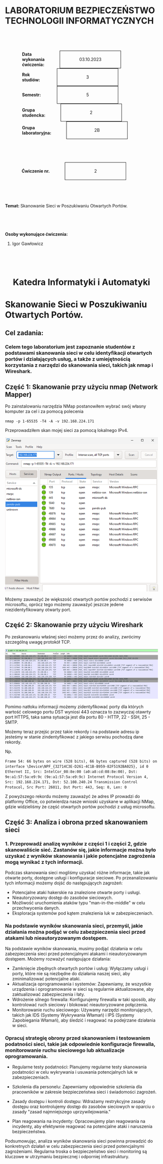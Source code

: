 <style>
h1, h4 {
    border-bottom: 0;
    display:flex;
    flex-direction: column;
    align-items: center;
      }
      
centerer{
    display: grid;
    grid-template-columns: 6fr 1fr 4fr;
    grid-template-rows: 1fr;

}
rectangle{
    border: 1px solid black;
    margin: 0px 50px 0px 50px;
    width: 200px;
    height: 4em;
    display: flex;
    flex-direction: column;
    align-items: center;
    justify-items: center;
}
Ltext{
    margin: auto auto auto 0;
    font-weight: bold;
    margin-left: 4em
}
Rtext{
    margin: auto;
}

row {
    display: flex;
    flex-direction: row;
    align-items: center;
    justify-content: center; 
}
 </style>
<h1>LABORATORIUM BEZPIECZEŃSTWO TECHNOLOGII INFORMATYCZNYCH</h1>

&nbsp;

&nbsp;

<style>

</style>

<centerer>
    <Ltext>Data wykonania ćwiczenia:</Ltext>
    <div align="center">
        <rectangle>
            <Rtext>03.10.2023</Rtext>
        </rectangle>
    </div>
</centerer>

<centerer>
    <Ltext>Rok studiów:</Ltext>
    <div align="center">
        <rectangle>
            <Rtext>3</Rtext>
        </rectangle>
    </div>
</centerer>

<centerer>
    <Ltext>Semestr:</Ltext>
    <div align="center">
        <rectangle>
            <Rtext>5</Rtext>
        </rectangle>
    </div>
</centerer>

<centerer>
    <Ltext>Grupa studencka:</Ltext>
    <div align="center">
        <rectangle>
            <Rtext>2</Rtext>
        </rectangle>
    </div>
</centerer>

<centerer>
    <Ltext>Grupa laboratoryjna:</Ltext>
    <div align="center">
        <rectangle>
            <Rtext>2B</Rtext>
        </rectangle>
    </div>
</centerer>

&nbsp;

&nbsp;

<row>
    <b>Ćwiczenie nr.</b>
    <rectangle>
        <Rtext>2</Rtext>
    </rectangle>
</row>

&nbsp;

&nbsp;

<b>Temat: </b> Skanowanie Sieci w Poszukiwaniu Otwartych Portów.

&nbsp;

&nbsp;

<b>Osoby wykonujące ćwiczenia: </b>

1. Igor Gawłowicz

&nbsp;

&nbsp;

<h1>Katedra Informatyki i Automatyki</h1>

<div style="page-break-after: always;"></div>

# Skanowanie Sieci w Poszukiwaniu Otwartych Portów.

## Cel zadania:

### Celem tego laboratorium jest zapoznanie studentów z podstawami skanowania sieci w celu identyfikacji otwartych portów i działających usług, a także z umiejętnością korzystania z narzędzi do skanowania sieci, takich jak nmap i Wireshark.

## Część 1: Skanowanie przy użyciu nmap (Network Mapper)

Po zainstalowaniu narzędzia NMap postanowiłem wybrać swój własny komputer za cel i za pomocą polecenia

`nmap -p 1-65535 -T4 -A -v 192.168.224.171`

Przeprowadziłem skan mojej sieci za pomocą lokalnego IPv4.

![s1](s1.png)

Możemy zauważyć że większość otwartych portów pochodzi z serwisów microsoftu, oprócz tego możemy zauważyć jeszcze jedene niezidentyfikowany otwarty port.

## Część 2: Skanowanie przy użyciu Wireshark

Po zeskanowaniu właśnej sieci możemy przez do analizy, zwrócimy szczególną uwagę protokół TCP.

![s1](s2.png)

Pomimo natłoku informacji możemy zidentyfikować porty dla których wartość celowego portu DST wyniosi 443 oznacza to zazwyczaj otawrty port HTTPS, taka sama sytuacja jest dla portu 80 - HTTP, 22 - SSH, 25 - SMTP.

Możemy teraz przejśc przez takie rekordy i na podstawie adresu ip jesteśmy w stanie zindentyfikować z jakiego serwisu pochodzą dane rekordy.

Np.

`Frame 54: 66 bytes on wire (528 bits), 66 bytes captured (528 bits) on interface \Device\NPF_{32714C3E-D261-4C1B-B959-82F5192BA025}, id 0
Ethernet II, Src: IntelCor_08:8e:00 (a0:a8:cd:08:8e:00), Dst: 9e:a1:57:5a:e9:9c (9e:a1:57:5a:e9:9c)
Internet Protocol Version 4, Src: 192.168.224.171, Dst: 52.108.240.24
Transmission Control Protocol, Src Port: 26011, Dst Port: 443, Seq: 0, Len: 0
`

Z powyższego rekordu możemy zauważyć że adres IP prowadzi do platformy Office, co potwierdza nasze wnioski uzyskane w aplikacji NMap, gdzie widzieliśmy że część otwartych portów pochodzi z usług microsoftu.

## Część 3: Analiza i obrona przed skanowaniem sieci

### 1. Przeprowadź analizę wyników z części 1 i części 2, gdzie skanowaliście sieć. Zastanów się, jakie informacje można było uzyskać z wyników skanowania i jakie potencjalne zagrożenia mogą wynikać z tych informacji.

Podczas skanowania sieci mogliśmy uzyskać różne informacje, takie jak otwarte porty, dostępne usługi i konfiguracje sieciowe. Po przeanalizowaniu tych informacji możemy dojść do następujących zagrożeń:

- Potencjalne ataki hakerskie na znalezione otwarte porty i usługi.
- Nieautoryzowany dostęp do zasobów sieciowych.
- Możliwość uruchomienia ataków typu "man-in-the-middle" w celu przechwycenia danych.
- Eksploracja systemów pod kątem znalezienia luk w zabezpieczeniach.

### Na podstawie wyników skanowania sieci, przemyśl, jakie działania można podjąć w celu zabezpieczenia sieci przed atakami lub nieautoryzowanym dostępem.

Na podstawie wyników skanowania, musimy podjąć działania w celu zabezpieczenia sieci przed potencjalnymi atakami i nieautoryzowanym dostępem. Możemy rozważyć następujące działania:

- Zamknięcie zbędnych otwartych portów i usług: Wyłączamy usługi i porty, które nie są niezbędne do działania naszej sieci, aby zminimalizować potencjalne ataki.
- Aktualizacja oprogramowania i systemów: Zapewniamy, że wszystkie urządzenia i oprogramowanie w sieci są regularnie aktualizowane, aby zaktualizować zabezpieczenia i łaty.
- Wdrożenie silnego firewalla: Konfigurujemy firewalla w taki sposób, aby kontrolować ruch sieciowy i blokować nieautoryzowane połączenia.
- Monitorowanie ruchu sieciowego: Używamy narzędzi monitorujących, takich jak IDS (Systemy Wykrywania Włamań) i IPS (Systemy Zapobiegania Włamań), aby śledzić i reagować na podejrzane działania w sieci.

### Opracuj strategię obrony przed skanowaniem i testowaniem podatności sieci, takie jak odpowiednie konfiguracje firewalla, monitorowanie ruchu sieciowego lub aktualizacje oprogramowania.

- Regularne testy podatności: Planujemy regularne testy skanowania podatności w celu wykrywania i usuwania potencjalnych luk w zabezpieczeniach.

- Szkolenia dla personelu: Zapewniamy odpowiednie szkolenia dla pracowników w zakresie bezpieczeństwa sieci i świadomości zagrożeń.

- Zasady dostępu i kontroli dostępu: Wdrażamy restrykcyjne zasady dostępu oraz kontrolujemy dostęp do zasobów sieciowych w oparciu o zasady "zasad najmniejszego uprzywilejowania."

- Plan reagowania na incydenty: Opracowujemy plan reagowania na incydenty, aby efektywnie reagować na potencjalne ataki i naruszenia bezpieczeństwa.

Podsumowując, analiza wyników skanowania sieci powinna prowadzić do konkretnych działań w celu zabezpieczenia sieci przed potencjalnymi zagrożeniami. Regularna troska o bezpieczeństwo sieci i monitoring są kluczowe w utrzymaniu bezpiecznej i odporniej infrastruktury.
